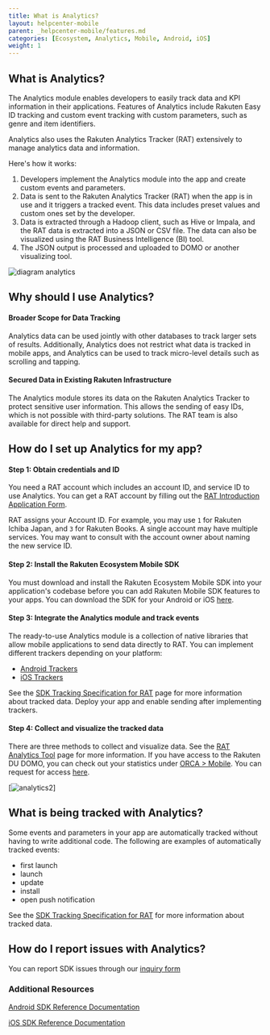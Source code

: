 ```yaml
---
title: What is Analytics?
layout: helpcenter-mobile
parent: _helpcenter-mobile/features.md
categories: [Ecosystem, Analytics, Mobile, Android, iOS]
weight: 1
---
```


## What is Analytics?

The Analytics module enables developers to easily track data and KPI information in their applications. Features of Analytics include Rakuten Easy ID tracking and custom event tracking with custom parameters, such as genre and item identifiers.

Analytics also uses the Rakuten Analytics Tracker (RAT) extensively to manage analytics data and information.

Here's how it works:

1.  Developers implement the Analytics module into the app and create custom events and parameters.
2.  Data is sent to the Rakuten Analytics Tracker (RAT) when the app is in use and it triggers a tracked event. This data includes preset values and custom ones set by the developer.
3.  Data is extracted through a Hadoop client, such as Hive or Impala, and the RAT data is extracted into a JSON or CSV file. The data can also be visualized using the RAT Business Intelligence (BI) tool.
4.  The JSON output is processed and uploaded to DOMO or another visualizing tool.

![diagram analytics](../images/img_analytics.png)

## Why should I use Analytics?

#### Broader Scope for Data Tracking

Analytics data can be used jointly with other databases to track larger sets of results. Additionally, Analytics does not restrict what data is tracked in mobile apps, and Analytics can be used to track micro-level details such as scrolling and tapping.

#### Secured Data in Existing Rakuten Infrastructure

The Analytics module stores its data on the Rakuten Analytics Tracker to protect sensitive user information. This allows the sending of easy IDs, which is not possible with third-party solutions. The RAT team is also available for direct help and support.

## How do I set up Analytics for my app?

#### Step 1: Obtain credentials and ID

You need a RAT account which includes an account ID, and service ID to use Analytics. You can get a RAT account by filling out the [RAT Introduction Application Form](https://confluence.rakuten-it.com/confluence/display/RAT/RAT+Introduction+Application+Form). 

RAT assigns your Account ID. For example, you may use `1` for Rakuten Ichiba Japan, and `3` for Rakuten Books. A single account may have multiple services. You may want to consult with the account owner about naming the new service ID.

#### Step 2: Install the Rakuten Ecosystem Mobile SDK

You must download and install the Rakuten Ecosystem Mobile SDK into your application's codebase before you can add Rakuten Mobile SDK features to your apps. You can download the SDK for your Android or iOS [here](../../01_overview/04_getting_started_with_rem_sdk).

#### Step 3: Integrate the Analytics module and track events

The ready-to-use Analytics module is a collection of native libraries that allow mobile applications to send data directly to RAT. You can implement different trackers depending on your platform:

*   [Android Trackers](http://www.raksdtd.com/android-sdk/)
*   [iOS Trackers](http://www.raksdtd.com/ios-sdk/)

See the [SDK Tracking Specification for RAT](https://confluence.rakuten-it.com/confluence/display/SSEDPT/SDK+Tracking+Specification+for+RAT) page for more information about tracked data. Deploy your app and enable sending after implementing trackers.

#### Step 4: Collect and visualize the tracked data

There are three methods to collect and visualize data. See the [RAT Analytics Tool](https://confluence.rakuten-it.com/confluence/display/RAT/03.RAT+Analytics+Tool) page for more information. If you have access to the Rakuten DU DOMO, you can check out your statistics under [ORCA > Mobile](https://rakuten-du.domo.com/page/707385546). You can request for access [here](https://confluence.rakuten-it.com/confluence/pages/viewpage.action?pageId=551980173).

[![analytics2](../images/img_analytics_2.png)]

## What is being tracked with Analytics?

Some events and parameters in your app are automatically tracked without having to write additional code. The following are examples of automatically tracked events:

*   first launch
*   launch
*   update
*   install
*   open push notification

See the [SDK Tracking Specification for RAT](https://confluence.rakuten-it.com/confluence/display/ESD/SDK+Tracking+Specification+for+RAT) for more information about tracked data.

## How do I report issues with Analytics?

You can report SDK issues through our [inquiry form](https://rakuten-esd.zendesk.com/hc/en-us/requests/new?ticket_form_id=399907)


### Additional Resources

[Android SDK Reference Documentation](http://www.raksdtd.com/android-sdk/)

[iOS SDK Reference Documentation](http://www.raksdtd.com/ios-sdk/)